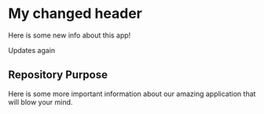 # My changed header

Here is some new info about this app!

Updates again

## Repository Purpose

Here is some more important information about our amazing application that will blow your mind. 
